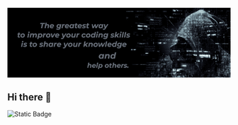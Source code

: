 ![I am a Software Web Developer](GitHubBg.png)

## Hi there 👋

![Static Badge](https://img.shields.io/badge/HTML5-%2321262D?style=flat-square&logo=html5&logoColor=%23FF5F00)



<!--
**frontend-alem/frontend-alem** is a ✨ _special_ ✨ repository because its `README.md` (this file) appears on your GitHub profile.

Here are some ideas to get you started:

- 🔭 I’m currently working on ...
- 🌱 I’m currently learning ...
- 👯 I’m looking to collaborate on ...
- 🤔 I’m looking for help with ...
- 💬 Ask me about ...
- 📫 How to reach me: ...
- 😄 Pronouns: ...
- ⚡ Fun fact: ...
-->
